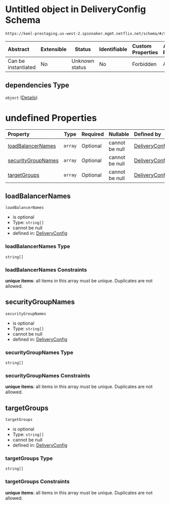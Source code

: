 # Untitled object in DeliveryConfig Schema

```txt
https://keel-prestaging.us-west-2.spinnaker.mgmt.netflix.net/schema/#/$defs/TitusClusterSpec/properties/dependencies
```




| Abstract            | Extensible | Status         | Identifiable | Custom Properties | Additional Properties | Access Restrictions | Defined In                                                    |
| :------------------ | ---------- | -------------- | ------------ | :---------------- | --------------------- | ------------------- | ------------------------------------------------------------- |
| Can be instantiated | No         | Unknown status | No           | Forbidden         | Allowed               | none                | [keel.schema.json\*](keel.schema.json "open original schema") |

## dependencies Type

`object` ([Details](keel-defs-clusterdependencies.md))

# undefined Properties

| Property                                  | Type    | Required | Nullable       | Defined by                                                                                                                                                                                                            |
| :---------------------------------------- | ------- | -------- | -------------- | :-------------------------------------------------------------------------------------------------------------------------------------------------------------------------------------------------------------------- |
| [loadBalancerNames](#loadBalancerNames)   | `array` | Optional | cannot be null | [DeliveryConfig](keel-defs-clusterdependencies-properties-loadbalancernames.md "https&#x3A;//keel-prestaging.us-west-2.spinnaker.mgmt.netflix.net/schema/#/$defs/ClusterDependencies/properties/loadBalancerNames")   |
| [securityGroupNames](#securityGroupNames) | `array` | Optional | cannot be null | [DeliveryConfig](keel-defs-clusterdependencies-properties-securitygroupnames.md "https&#x3A;//keel-prestaging.us-west-2.spinnaker.mgmt.netflix.net/schema/#/$defs/ClusterDependencies/properties/securityGroupNames") |
| [targetGroups](#targetGroups)             | `array` | Optional | cannot be null | [DeliveryConfig](keel-defs-clusterdependencies-properties-targetgroups.md "https&#x3A;//keel-prestaging.us-west-2.spinnaker.mgmt.netflix.net/schema/#/$defs/ClusterDependencies/properties/targetGroups")             |

## loadBalancerNames




`loadBalancerNames`

-   is optional
-   Type: `string[]`
-   cannot be null
-   defined in: [DeliveryConfig](keel-defs-clusterdependencies-properties-loadbalancernames.md "https&#x3A;//keel-prestaging.us-west-2.spinnaker.mgmt.netflix.net/schema/#/$defs/ClusterDependencies/properties/loadBalancerNames")

### loadBalancerNames Type

`string[]`

### loadBalancerNames Constraints

**unique items**: all items in this array must be unique. Duplicates are not allowed.

## securityGroupNames




`securityGroupNames`

-   is optional
-   Type: `string[]`
-   cannot be null
-   defined in: [DeliveryConfig](keel-defs-clusterdependencies-properties-securitygroupnames.md "https&#x3A;//keel-prestaging.us-west-2.spinnaker.mgmt.netflix.net/schema/#/$defs/ClusterDependencies/properties/securityGroupNames")

### securityGroupNames Type

`string[]`

### securityGroupNames Constraints

**unique items**: all items in this array must be unique. Duplicates are not allowed.

## targetGroups




`targetGroups`

-   is optional
-   Type: `string[]`
-   cannot be null
-   defined in: [DeliveryConfig](keel-defs-clusterdependencies-properties-targetgroups.md "https&#x3A;//keel-prestaging.us-west-2.spinnaker.mgmt.netflix.net/schema/#/$defs/ClusterDependencies/properties/targetGroups")

### targetGroups Type

`string[]`

### targetGroups Constraints

**unique items**: all items in this array must be unique. Duplicates are not allowed.
